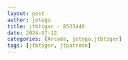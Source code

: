```yaml
---
layout: post
author: jotego
title: jtbtiger - 8533440
date: 2024-07-12
categories: [Arcade, jotego.jtbtiger]
tags: [jtbtiger, jtpatreon]
---
```


